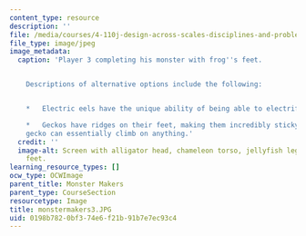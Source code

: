```yaml
---
content_type: resource
description: ''
file: /media/courses/4-110j-design-across-scales-disciplines-and-problem-contexts-spring-2013/0198b7820bf374e6f21b91b7e7ec93c4_monstermakers3.JPG
file_type: image/jpeg
image_metadata:
  caption: 'Player 3 completing his monster with frog''s feet.


    Descriptions of alternative options include the following:


    *   Electric eels have the unique ability of being able to electrify their predators.

    *   Geckos have ridges on their feet, making them incredibly sticky so that the
    gecko can essentially climb on anything.'
  credit: ''
  image-alt: Screen with alligator head, chameleon torso, jellyfish legs, and frog
    feet.
learning_resource_types: []
ocw_type: OCWImage
parent_title: Monster Makers
parent_type: CourseSection
resourcetype: Image
title: monstermakers3.JPG
uid: 0198b782-0bf3-74e6-f21b-91b7e7ec93c4
---
```

